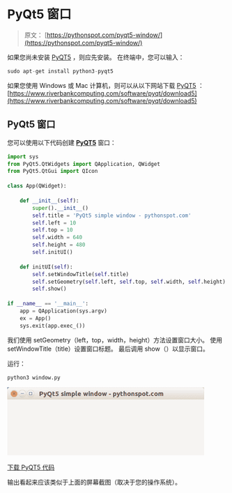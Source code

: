 # PyQt5 窗口

> 原文： [https://pythonspot.com/pyqt5-window/](https://pythonspot.com/pyqt5-window/)

如果您尚未安装 [PyQT5](https://pythonspot.com/pyqt5/) ，则应先安装。 在终端中，您可以输入：

```py
sudo apt-get install python3-pyqt5

```

如果您使用 Windows 或 Mac 计算机，则可以从以下网站下载 [PyQT5](https://pythonspot.com/pyqt5/) ： [https://www.riverbankcomputing.com/software/pyqt/download5](https://www.riverbankcomputing.com/software/pyqt/download5)

## PyQt5 窗口

您可以使用以下代码创建 [**PyQT5**](https://pythonspot.com/pyqt5/) 窗口：

```py
import sys
from PyQt5.QtWidgets import QApplication, QWidget
from PyQt5.QtGui import QIcon

class App(QWidget):

    def __init__(self):
        super().__init__()
        self.title = 'PyQt5 simple window - pythonspot.com'
        self.left = 10
        self.top = 10
        self.width = 640
        self.height = 480
        self.initUI()

    def initUI(self):
        self.setWindowTitle(self.title)
        self.setGeometry(self.left, self.top, self.width, self.height)
        self.show()

if __name__ == '__main__':
    app = QApplication(sys.argv)
    ex = App()
    sys.exit(app.exec_())

```

我们使用 setGeometry（left，top，width，height）方法设置窗口大小。 使用 setWindowTitle（title）设置窗口标题。 最后调用 show（）以显示窗口。

运行：

```py
python3 window.py

```

![pyqt5-window](img/4759d47def6e28610123bd8cc0a9a6bf.jpg)

[下载 PyQT5 代码](https://pythonspot.com/download-pyqt5-examples/)

输出看起来应该类似于上面的屏幕截图（取决于您的操作系统）。